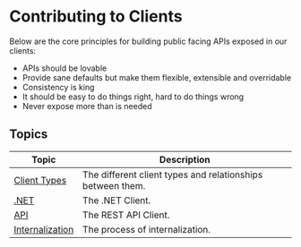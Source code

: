 # Contributing to Clients

Below are the core principles for building public facing APIs exposed in our clients:

- APIs should be lovable
- Provide sane defaults but make them flexible, extensible and overridable
- Consistency is king
- It should be easy to do things right, hard to do things wrong
- Never expose more than is needed

## Topics

| Topic | Description |
| ------- | ----------- |
| [Client Types](./client-types.md) | The different client types and relationships between them. |
| [.NET](./dotnet.md) | The .NET Client. |
| [API](./api.md) | The REST API Client. |
| [Internalization](./internalization.md) | The process of internalization. |
